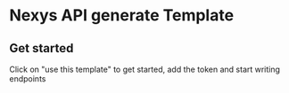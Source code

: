 # Nexys API generate Template

## Get started

Click on "use this template" to get started, add the token and start writing endpoints
